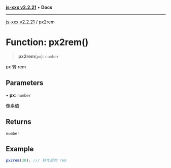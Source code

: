 [**js-xxx v2.2.21**](../README.md) • **Docs**

***

[js-xxx v2.2.21](../README.md) / px2rem

# Function: px2rem()

> **px2rem**(`px`): `number`

px 转 rem

## Parameters

• **px**: `number`

像素值

## Returns

`number`

## Example

```ts
px2rem(30); /// 转化后的 rem
```
